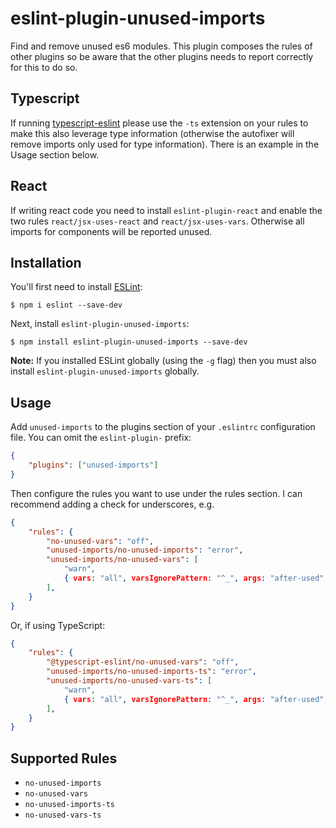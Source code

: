 # eslint-plugin-unused-imports

Find and remove unused es6 modules. This plugin composes the rules of other plugins so be aware that the other plugins needs to report correctly for this to do so.

## Typescript

If running [typescript-eslint](https://github.com/typescript-eslint/typescript-eslint) please use the `-ts`
extension on your rules to make this also leverage type information (otherwise the autofixer will remove
imports only used for type information). There is an example in the Usage section below.

## React

If writing react code you need to install `eslint-plugin-react` and enable the two rules `react/jsx-uses-react` and `react/jsx-uses-vars`. Otherwise all imports for components will be reported unused.

## Installation

You'll first need to install [ESLint](http://eslint.org):

```
$ npm i eslint --save-dev
```

Next, install `eslint-plugin-unused-imports`:

```
$ npm install eslint-plugin-unused-imports --save-dev
```

**Note:** If you installed ESLint globally (using the `-g` flag) then you must also install `eslint-plugin-unused-imports` globally.

## Usage

Add `unused-imports` to the plugins section of your `.eslintrc` configuration file. You can omit the `eslint-plugin-` prefix:

```json
{
	"plugins": ["unused-imports"]
}
```

Then configure the rules you want to use under the rules section. I can recommend adding a check for underscores, e.g.

```json
{
	"rules": {
		"no-unused-vars": "off",
		"unused-imports/no-unused-imports": "error",
		"unused-imports/no-unused-vars": [
			"warn",
			{ vars: "all", varsIgnorePattern: "^_", args: "after-used", argsIgnorePattern: "^_" },
		],
	}
}
```

Or, if using TypeScript:

```json
{
	"rules": {
		"@typescript-eslint/no-unused-vars": "off",
		"unused-imports/no-unused-imports-ts": "error",
		"unused-imports/no-unused-vars-ts": [
			"warn",
			{ vars: "all", varsIgnorePattern: "^_", args: "after-used", argsIgnorePattern: "^_" },
		],
	}
}
```

## Supported Rules

- `no-unused-imports`
- `no-unused-vars`
- `no-unused-imports-ts`
- `no-unused-vars-ts`
